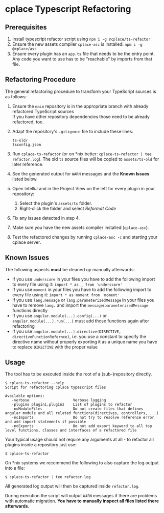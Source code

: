 # cplace Typescript Refactoring

## Prerequisites

1. Install typescript refactor script using `npm i -g @cplace/ts-refactor`
2. Ensure the new assets compiler `cplace-asc` is installed: `npm i -g @cplace/asc`
3. Ensure every plugin has an `app.ts` file that needs to be the entry point. Any code you want to use has to be "reachable" by imports from that file.


## Refactoring Procedure

The general refactoring procedure to transform your TypeScript sources is as follows:

1. Ensure the `main` repository is in the appropriate branch with already refactored TypeScript sources<br>
    If you have other repository dependencies those need to be already refactored, too.
    
2. Adapt the repository's `.gitignore` file to include these lines:<br>
    ```
    ts-old/
    tsconfig.json
    ```
    
3. Run `cplace-ts-refactor` (or on *nix better: `cplace-ts-refactor | tee refactor.log`). The old `ts` source files will be copied to `assets/ts-old` for later reference.

4. See the generated output for `WARN` messages and the **Known Issues** listed below.

5. Open IntelliJ and in the Project View on the left for every plugin in your repository:
    1. Select the plugin's `assets/ts` folder.
    2. Right-click the folder and select *Reformat Code*
    
6. Fix any issues detected in step 4.

7. Make sure you have the new assets compiler installed (`cplace-asc`).

8. Test the refactored changes by running `cplace-asc -c` and starting your cplace server.

## Known Issues

The following aspects **must** be cleaned up manually afterwards:

- If you use `underscore` in your files you have to add the following import to every file using it: `import * as _ from 'underscore'`
- If you use `moment` in your files you have to add the following import to every file using it: `import * as moment from 'moment'`
- If you use `lang.message` or `lang.parameterizedMessage` in your files you have to remove `lang.` and import the `message`/`parameterizedMessage` functions directly
- If you use `angular.module(...).config(...)` or `angular.module(...).run(...)` must add those functions again after refactoring
- If you use `angular.module(...).directive(DIRECTIVE, directiveFunctionRefernce)`, i.e. you use a constant to specify the directive name without properly exporting it as a unique name you have to replace `DIRECTIVE` with the proper value

## Usage

The tool has to be executed inside the root of a (sub-)repository directly.
```
$ cplace-ts-refactor --help
Script for refactoring cplace typescript files

Available options:
   -verbose                    Verbose logging
   -plugins plugin1,plugin2    List of plugins to refactor
   -noModuleFiles              Do not create files that defines angular module and all related functions(directives, controllers, ...)
   -noImports                  Do not try to resolve reference error and add import statements if possible
   -noExports                  Do not add export keyword to all top level functions, classes and interfaces of a refactored file
```

Your typical usage should not require any arguments at all - to refactor all plugins inside a repository just use:
```
$ cplace-ts-refactor
```

On *nix systems we recommend the following to also capture the log output into a file:
```
$ cplace-ts-refactor | tee refactor.log
```

All generated log output will then be captured inside `refactor.log`.

During execution the script will output `WARN` messages if there are problems with automatic migration. **You have to manually inspect all files listed there afterwards**.




<!--
#### Old Stuff
 
Our directory structure for typescript files is
```
cf.cplace.plugin
-- assets
---- ts
------ dir1
------ dir2
------ file1.ts
------ file2.ts
------ tscommand.txt
```  
 
// MyCtrl.ts
```typescript
module cf.cplace.myPlugin {
    
    class MyCtrl {
        constructor(){}
        
        method1() {}
    }
    
    angular.module('cf.cplace.myPlugin')
    .controller('cf.cplace.myPlugin.MyCtrl', MyCtrl);
}    
```
// MyDirective.ts
```typescript
module cf.cplace.myPlugin {
    
    
    function myDirective() {
        return {
            controller: MyCtrl.CTRL_NAME
           ...
        }
    }
    
    angular.module('cf.cplace.myPlugin')
    .directive('myDirective', myDirective);
}    
```


**Will be refactored to**


 // MyCtrl.ts
```typescript
export class MyCtrl {
    static CTRL_NAME = 'cf.cplace.myPlugin.MyCtrl';
    
    constructor(){}
    
    method1() {}
}
```

// MyDirective.ts
```typescript
import {MyCtrl} from './MyCtrl';

export function myDirective() {
    return {
       controller: MyCtrl.CTRL_NAME
        ...
    }
}
```


**!! DESCRIBE MORE**
a new file will be created if it doesnt exists yet
// module.ts
```typescript
import {MyCtrl} from './MyCtrl';
import {myDirective} from './myDirective';

export const angular
    .module('cf.cplace.myPlugin')
    .controller(MyCtrl.CTRL_NAME, MyCtrl);
    .directive('myDirective', myDirective);
    .name;
```
-->
